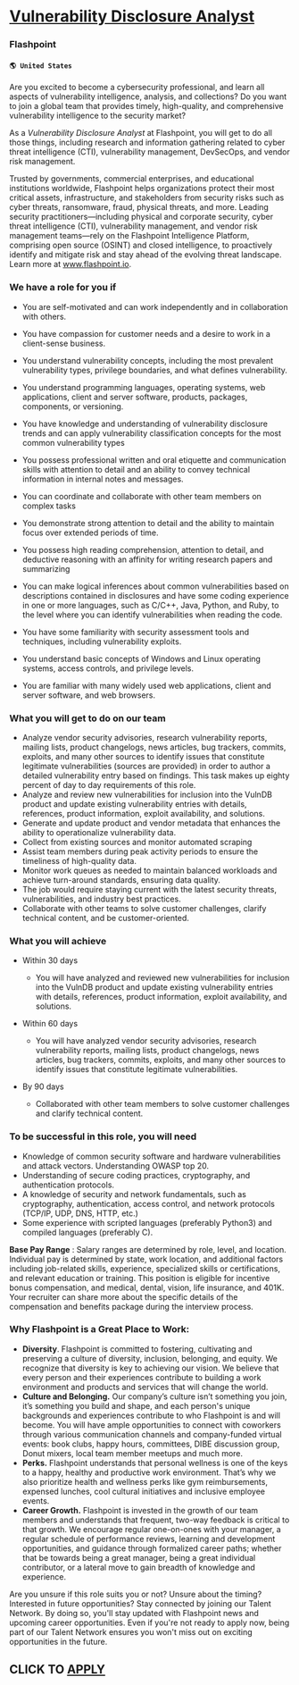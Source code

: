 # [Vulnerability Disclosure Analyst](https://www.remotewlb.com/apply/vulnerability-disclosure-analyst)  
### Flashpoint  
#### `🌎 United States`  

Are you excited to become a cybersecurity professional, and learn all aspects of vulnerability intelligence, analysis, and collections? Do you want to join a global team that provides timely, high-quality, and comprehensive vulnerability intelligence to the security market?

As a _Vulnerability Disclosure Analyst_ at Flashpoint, you will get to do all those things, including research and information gathering related to cyber threat intelligence (CTI), vulnerability management, DevSecOps, and vendor risk management.

Trusted by governments, commercial enterprises, and educational institutions worldwide, Flashpoint helps organizations protect their most critical assets, infrastructure, and stakeholders from security risks such as cyber threats, ransomware, fraud, physical threats, and more. Leading security practitioners—including physical and corporate security, cyber threat intelligence (CTI), vulnerability management, and vendor risk management teams—rely on the Flashpoint Intelligence Platform, comprising open source (OSINT) and closed intelligence, to proactively identify and mitigate risk and stay ahead of the evolving threat landscape. Learn more at www.flashpoint.io.

### We have a role for you if

  * You are self-motivated and can work independently and in collaboration with others.
  * You have compassion for customer needs and a desire to work in a client-sense business.
  * You understand vulnerability concepts, including the most prevalent vulnerability types, privilege boundaries, and what defines vulnerability. 
  * You understand programming languages, operating systems, web applications, client and server software, products, packages, components, or versioning. 
  * You have knowledge and understanding of vulnerability disclosure trends and can apply vulnerability classification concepts for the most common vulnerability types

  * You possess professional written and oral etiquette and communication skills with attention to detail and an ability to convey technical information in internal notes and messages.
  * You can coordinate and collaborate with other team members on complex tasks
  * You demonstrate strong attention to detail and the ability to maintain focus over extended periods of time.
  * You possess high reading comprehension, attention to detail, and deductive reasoning with an affinity for writing research papers and summarizing
  * You can make logical inferences about common vulnerabilities based on descriptions contained in disclosures and have some coding experience in one or more languages, such as C/C++, Java, Python, and Ruby, to the level where you can identify vulnerabilities when reading the code.
  * You have some familiarity with security assessment tools and techniques, including vulnerability exploits.
  * You understand basic concepts of Windows and Linux operating systems, access controls, and privilege levels.
  * You are familiar with many widely used web applications, client and server software, and web browsers.

### What you will get to do on our team

  * Analyze vendor security advisories, research vulnerability reports, mailing lists, product changelogs, news articles, bug trackers, commits, exploits, and many other sources to identify issues that constitute legitimate vulnerabilities (sources are provided) in order to author a detailed vulnerability entry based on findings. This task makes up eighty percent of day to day requirements of this role.
  * Analyze and review new vulnerabilities for inclusion into the VulnDB product and update existing vulnerability entries with details, references, product information, exploit availability, and solutions. 
  * Generate and update product and vendor metadata that enhances the ability to operationalize vulnerability data.
  * Collect from existing sources and monitor automated scraping
  * Assist team members during peak activity periods to ensure the timeliness of high-quality data.
  * Monitor work queues as needed to maintain balanced workloads and achieve turn-around standards, ensuring data quality. 
  * The job would require staying current with the latest security threats, vulnerabilities, and industry best practices. 
  * Collaborate with other teams to solve customer challenges, clarify technical content, and be customer-oriented.

### What you will achieve

  * Within 30 days
    * You will have analyzed and reviewed new vulnerabilities for inclusion into the VulnDB product and update existing vulnerability entries with details, references, product information, exploit availability, and solutions. 

  * Within 60 days 
    * You will have analyzed vendor security advisories, research vulnerability reports, mailing lists, product changelogs, news articles, bug trackers, commits, exploits, and many other sources to identify issues that constitute legitimate vulnerabilities.

  * By 90 days
    * Collaborated with other team members to solve customer challenges and clarify technical content.

### To be successful in this role, you will need

  * Knowledge of common security software and hardware vulnerabilities and attack vectors. Understanding OWASP top 20.
  * Understanding of secure coding practices, cryptography, and authentication protocols.
  * A knowledge of security and network fundamentals, such as cryptography, authentication, access control, and network protocols (TCP/IP, UDP, DNS, HTTP, etc.)
  * Some experience with scripted languages (preferably Python3) and compiled languages (preferably C).

**Base Pay Range** : Salary ranges are determined by role, level, and location. Individual pay is determined by state, work location, and additional factors including job-related skills, experience, specialized skills or certifications, and relevant education or training. This position is eligible for incentive bonus compensation, and medical, dental, vision, life insurance, and 401K. Your recruiter can share more about the specific details of the compensation and benefits package during the interview process.

### Why Flashpoint is a Great Place to Work:

  * **Diversity**. Flashpoint is committed to fostering, cultivating and preserving a culture of diversity, inclusion, belonging, and equity. We recognize that diversity is key to achieving our vision. We believe that every person and their experiences contribute to building a work environment and products and services that will change the world.
  * **Culture and Belonging.** Our company’s culture isn’t something you join, it’s something you build and shape, and each person's unique backgrounds and experiences contribute to who Flashpoint is and will become. You will have ample opportunities to connect with coworkers through various communication channels and company-funded virtual events: book clubs, happy hours, committees, DIBE discussion group, Donut mixers, local team member meetups and much more. 
  * **Perks.** Flashpoint understands that personal wellness is one of the keys to a happy, healthy and productive work environment. That’s why we also prioritize health and wellness perks like gym reimbursements, expensed lunches, cool cultural initiatives and inclusive employee events.
  * **Career Growth.** Flashpoint is invested in the growth of our team members and understands that frequent, two-way feedback is critical to that growth. We encourage regular one-on-ones with your manager, a regular schedule of performance reviews, learning and development opportunities, and guidance through formalized career paths; whether that be towards being a great manager, being a great individual contributor, or a lateral move to gain breadth of knowledge and experience.

Are you unsure if this role suits you or not? Unsure about the timing? Interested in future opportunities? Stay connected by joining our Talent Network. By doing so, you'll stay updated with Flashpoint news and upcoming career opportunities. Even if you're not ready to apply now, being part of our Talent Network ensures you won't miss out on exciting opportunities in the future.

  
## CLICK TO [APPLY](https://www.remotewlb.com/apply/vulnerability-disclosure-analyst)

